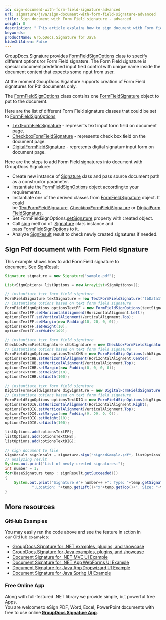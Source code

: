```yaml
---
id: sign-document-with-form-field-signature-advanced
url: signature/java/sign-document-with-form-field-signature-advanced
title: Sign document with Form Field signature - advanced
weight: 8
description: " This article explains how to sign document with Form field electronic signatures using advanced options with GroupDocs.Signature API."
keywords: 
productName: GroupDocs.Signature for Java
hideChildren: False
---
```

GroupDocs.Signature provides [FormFieldSignOptions](https://apireference.groupdocs.com/java/signature/com.groupdocs.signature.options.sign/FormFieldSignOptions) class to specify different options for Form Field signature. The Form Field signature is special document predefined input field control with unique name inside the document content that expects some input from user.

At the moment GroupDocs.Siganture supports creation of Form Field signatures for Pdf documents only.

The [FormFieldSignOptions](https://apireference.groupdocs.com/java/signature/com.groupdocs.signature.options.sign/FormFieldSignOptions) class contains one [FormFieldSignature](https://apireference.groupdocs.com/java/signature/com.groupdocs.signature.options.sign/FormFieldSignOptions) object to put to the document.

Here are the list of different Form Field signature classes that could be set to [FormFieldSignOptions](https://apireference.groupdocs.com/java/signature/com.groupdocs.signature.options.sign/FormFieldSignOptions)

*   [TextFormFieldSignature](https://apireference.groupdocs.com/java/signature/com.groupdocs.signature.domain.signatures.formfield/TextFormFieldSignature) - represents text input form field on document page. 
*   [CheckboxFormFieldSignature](https://apireference.groupdocs.com/java/signature/com.groupdocs.signature.domain.signatures.formfield/CheckboxFormFieldSignature) - represents check box field on the document page.
*   [DigitalFormFieldSignature](https://apireference.groupdocs.com/java/signature/com.groupdocs.signature.domain.signatures.formfield/DigitalFormFieldSignature) - represents digital signature input form on document page.  
    

Here are the steps to add Form Field signatures into document with GroupDocs.Signature:

*   Create new instance of [Signature](https://apireference.groupdocs.com/java/signature/com.groupdocs.signature/Signature) class and pass source document path as a constructor parameter.    
*   Instantiate the [FormFieldSignOptions](https://apireference.groupdocs.com/java/signature/com.groupdocs.signature.options.sign/FormFieldSignOptions) object according to your requirements.    
*   Instantiate one of the derived classes from [FormFieldSignature](https://apireference.groupdocs.com/java/signature/com.groupdocs.signature.domain.signatures.formfield/FormFieldSignature) object. It could be [TextFormFieldSignature](https://apireference.groupdocs.com/java/signature/com.groupdocs.signature.domain.signatures.formfield/TextFormFieldSignature), [CheckboxFormFieldSignature](https://apireference.groupdocs.com/java/signature/com.groupdocs.signature.domain.signatures.formfield/CheckboxFormFieldSignature) or [DigitalFormFieldSignature](https://apireference.groupdocs.com/java/signature/com.groupdocs.signature.domain.signatures.formfield/DigitalFormFieldSignature).    
*   Set FormFieldSignOptions.[setSignature](https://apireference.groupdocs.com/java/signature/com.groupdocs.signature.options.sign/FormFieldSignOptions#setSignature(com.groupdocs.signature.domain.signatures.formfield.FormFieldSignature)) property with created object.      
*   Call [sign](https://apireference.groupdocs.com/java/signature/com.groupdocs.signature/Signature#sign(java.io.OutputStream,%20com.groupdocs.signature.options.sign.SignOptions)) method of  [Signature](https://apireference.groupdocs.com/java/signature/com.groupdocs.signature/Signature) class instance and pass [FormFieldSignOptions](https://apireference.groupdocs.com/java/signature/com.groupdocs.signature.options.sign/FormFieldSignOptions) to it.       
*   Analyze [SignResult](https://apireference.groupdocs.com/java/signature/com.groupdocs.signature.domain/SignResult) result to check newly created signatures if needed.

  

## Sign Pdf document with  Form Field signature  

This example shows how to add Form Field signature to document. See [SignResult](https://apireference.groupdocs.com/java/signature/com.groupdocs.signature.domain/SignResult)  

```java
Signature signature = new Signature("sample.pdf");
 
List<SignOptions> listOptions = new ArrayList<SignOptions>();
 
// instantiate text form field signature
FormFieldSignature textSignature = new TextFormFieldSignature("tbData1", "Value-1");
// instantiate options based on text form field signature
FormFieldSignOptions optionsTextFF = new FormFieldSignOptions(textSignature);
optionsTextFF.setHorizontalAlignment(HorizontalAlignment.Left);
optionsTextFF.setVerticalAlignment(VerticalAlignment.Top);
optionsTextFF.setMargin(new Padding(10, 20, 0, 0));
optionsTextFF.setHeight(10);
optionsTextFF.setWidth(100);            
 
// instantiate text form field signature
CheckboxFormFieldSignature chbSignature = new CheckboxFormFieldSignature("chbData1", true);
// instantiate options based on text form field signature
FormFieldSignOptions optionsTextCHB = new FormFieldSignOptions(chbSignature) ;           
optionsTextCHB.setHorizontalAlignment(HorizontalAlignment.Center);
optionsTextCHB.setVerticalAlignment(VerticalAlignment.Top);
optionsTextCHB.setMargin(new Padding(0, 0, 0, 0));
optionsTextCHB.setHeight(10);
optionsTextCHB.setWidth(100);    
 
// instantiate text form field signature
DigitalFormFieldSignature digSignature = new DigitalFormFieldSignature("dgData1");
// instantiate options based on text form field signature
FormFieldSignOptions optionsTextDIG = new FormFieldSignOptions(digSignature);           
optionsTextDIG.setHorizontalAlignment(HorizontalAlignment.Right);
optionsTextDIG.setVerticalAlignment(VerticalAlignment.Top);
optionsTextDIG.setMargin(new Padding(0, 50, 0, 0));
optionsTextDIG.setHeight(10);
optionsTextDIG.setWidth(100);            
 
listOptions.add(optionsTextFF);
listOptions.add(optionsTextCHB);
listOptions.add(optionsTextDIG);
 
// sign document to file
SignResult signResult = signature.sign("signedSample.pdf", listOptions);
// analyzing result
System.out.print("List of newly created signatures:");
int number = 1;
for(BaseSignature temp : signResult.getSucceeded())
{
    System.out.print("Signature #"+ number++ +": Type: "+temp.getSignatureType()+" Id:"+temp.getSignatureId()+
            ",Location: "+temp.getLeft()+"x"+temp.getTop()+". Size: "+temp.getWidth()+"x"+temp.getHeight());
}
```

## More resources

### GitHub Examples 

You may easily run the code above and see the feature in action in our GitHub examples:

*   [GroupDocs.Signature for .NET examples, plugins, and showcase](https://github.com/groupdocs-signature/GroupDocs.Signature-for-.NET)    
*   [GroupDocs.Signature for Java examples, plugins, and showcase](https://github.com/groupdocs-signature/GroupDocs.Signature-for-Java)    
*   [Document Signature for .NET MVC UI Example](https://github.com/groupdocs-signature/GroupDocs.Signature-for-.NET-MVC)    
*   [Document Signature for .NET App WebForms UI Example](https://github.com/groupdocs-signature/GroupDocs.Signature-for-.NET-WebForms)    
*   [Document Signature for Java App Dropwizard UI Example](https://github.com/groupdocs-signature/GroupDocs.Signature-for-Java-Dropwizard)   
*   [Document Signature for Java Spring UI Example](https://github.com/groupdocs-signature/GroupDocs.Signature-for-Java-Spring)
    

### Free Online App 

Along with full-featured .NET library we provide simple, but powerful free Apps.  
You are welcome to eSign PDF, Word, Excel, PowerPoint documents with free to use online **[GroupDocs Signature App](https://products.groupdocs.app/signature)**.
